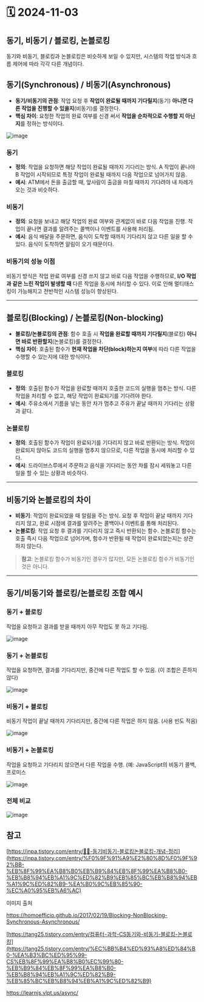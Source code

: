 # 🗓️ 2024-11-03
## 동기, 비동기 / 블로킹, 논블로킹

동기와 비동기, 블로킹과 논블로킹은 비슷하게 보일 수 있지만, 시스템의 작업 방식과 흐름 제어에 따라 각각 다른 개념이다.

## 동기(**Synchronous)** / 비동기(**Asynchronous)**

- **동기/비동기의 관점**: 작업 요청 후 **작업이 완료될 때까지 기다릴지**(동기) **아니면 다른 작업을 진행할 수 있을지**(비동기)를 결정한다.
- **핵심 차이**: 요청한 작업의 완료 여부를 신경 써서 **작업을 순차적으로 수행할 지 아닌지**를 정하는 방식이다.

![image](https://github.com/user-attachments/assets/0f37a5f2-1329-4995-9e56-83a7e919f900)


### 동기

- **정의**: 작업을 요청하면 해당 작업이 완료될 때까지 기다리는 방식. A 작업이 끝나야 B 작업이 시작되므로 특정 작업이 완료될 때까지 다음 작업으로 넘어가지 않음.
- **예시**: ATM에서 돈을 출금할 때, 앞사람이 출금을 마칠 때까지 기다려야 내 차례가 오는 것과 비슷하다.

### 비동기

- **정의**: 요청을 보내고 해당 작업의 완료 여부와 관계없이 바로 다음 작업을 진행. 작업이 끝나면 결과를 알려주는 콜백이나 이벤트를 사용해 처리됨.
- **예시**: 음식 배달을 주문하면, 음식이 도착할 때까지 기다리지 않고 다른 일을 할 수 있다. 음식이 도착하면 알림이 오기 때문이다.

### 비동기의 성능 이점

비동기 방식은 작업 완료 여부를 신경 쓰지 않고 바로 다음 작업을 수행하므로, **I/O 작업과 같은 느린 작업이 발생할 때** 다른 작업을 동시에 처리할 수 있다. 이로 인해 멀티태스킹이 가능해지고 전반적인 시스템 성능이 향상된다.

---

## 블로킹(Blocking) / 논블로킹(Non-blocking)

- **블로킹/논블로킹의 관점**: 함수 호출 시 **작업을 완료할 때까지 기다릴지**(블로킹) **아니면 바로 반환할지**(논블로킹)를 결정한다.
- **핵심 차이**: 호출된 함수가 **현재 작업을 차단(block)하는지 여부**에 따라 다른 작업을 수행할 수 있는지에 대한 방식이다.

### 블로킹

- **정의**: 호출된 함수가 작업을 완료할 때까지 호출한 코드의 실행을 멈추는 방식. 다른 작업을 처리할 수 없고, 해당 작업이 완료되기를 기다려야 한다.
- **예시**: 주유소에서 기름을 넣는 동안 차가 멈추고 주유가 끝날 때까지 기다리는 상황과 같다.

### 논블로킹

- **정의**: 호출된 함수가 작업이 완료되기를 기다리지 않고 바로 반환되는 방식. 작업이 완료되지 않아도 코드의 실행을 멈추지 않으므로, 다른 작업을 동시에 처리할 수 있다.
- **예시**: 드라이브스루에서 주문하고 음식을 기다리는 동안 차를 잠시 세워놓고 다른 일을 할 수 있는 상황과 비슷하다.

---

## 비동기와 논블로킹의 차이

- **비동기**: 작업이 완료되었을 때 알림을 주는 방식. 요청 후 작업이 끝날 때까지 기다리지 않고, 완료 시점에 결과를 알려주는 콜백이나 이벤트를 통해 처리된다.
- **논블로킹**: 작업 요청 후 결과를 기다리지 않고 즉시 반환되는 함수. 논블로킹 함수는 호출 즉시 다음 작업으로 넘어가며, 함수가 반환될 때 작업이 완료되었는지는 상관하지 않는다.

> **참고**: 논블로킹 함수가 비동기인 경우가 많지만, 모든 논블로킹 함수가 비동기인 것은 아니다.
> 

---

## 동기/비동기와 블로킹/논블로킹 조합 예시

### **동기 + 블로킹**

작업을 요청하고 결과를 받을 때까지 아무 작업도 못 하고 기다림.

![image](https://github.com/user-attachments/assets/1880c1c0-4c35-45ee-b833-2b02e3867136)


### **동기 + 논블로킹**

작업을 요청하면, 결과를 기다리지만, 중간에 다른 작업도 할 수 있음. (이 조합은 흔하지 않다)

![image](https://github.com/user-attachments/assets/a8fda4d4-100c-436f-ba05-6a43c10cea6f)


### **비동기 + 블로킹**

비동기 작업이 끝날 때까지 기다리지만, 중간에 다른 작업은 하지 않음. (사용 빈도 적음)

![image](https://github.com/user-attachments/assets/ddcd6519-5da4-49fa-92cf-5c7168158c27)


### **비동기 + 논블로킹**

작업을 요청하고 기다리지 않으면서 다른 작업을 수행. (예: JavaScript의 비동기 콜백, 프로미스

![image](https://github.com/user-attachments/assets/c38a5fcc-3f6a-4add-bb08-4919bfcc9ce2)


### 전체 비교

![image](https://github.com/user-attachments/assets/1c4fabfa-9c41-4cc9-b09d-d23d81c2cb4e)


## 참고

[https://inpa.tistory.com/entry/👩‍💻-동기비동기-블로킹논블로킹-개념-정리](https://inpa.tistory.com/entry/%F0%9F%91%A9%E2%80%8D%F0%9F%92%BB-%EB%8F%99%EA%B8%B0%EB%B9%84%EB%8F%99%EA%B8%B0-%EB%B8%94%EB%A1%9C%ED%82%B9%EB%85%BC%EB%B8%94%EB%A1%9C%ED%82%B9-%EA%B0%9C%EB%85%90-%EC%A0%95%EB%A6%AC)

이미지 출처

https://homoefficio.github.io/2017/02/19/Blocking-NonBlocking-Synchronous-Asynchronous/

[https://tang25.tistory.com/entry/컴퓨터-과학-CS동기와-비동기-블로킹-논블로킹](https://tang25.tistory.com/entry/%EC%BB%B4%ED%93%A8%ED%84%B0-%EA%B3%BC%ED%95%99-CS%EB%8F%99%EA%B8%B0%EC%99%80-%EB%B9%84%EB%8F%99%EA%B8%B0-%EB%B8%94%EB%A1%9C%ED%82%B9-%EB%85%BC%EB%B8%94%EB%A1%9C%ED%82%B9)

https://learnjs.vlpt.us/async/
